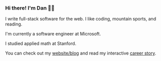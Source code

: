 ### Hi there! I'm Dan 👋🏽

I write full-stack software for the web. I like coding, mountain sports, and reading.

I'm currently a software engineer at Microsoft.

I studied applied math at Stanford.

You can check out my [website/blog](https://www.isaza.dev/) and read my interactive [career story](https://www.isaza.dev/career).


<!--
**danisaza/danisaza** is a ✨ _special_ ✨ repository because its `README.md` (this file) appears on your GitHub profile.

Here are some ideas to get you started:

- 🔭 I’m currently working on ...
- 🌱 I’m currently learning ...
- 👯 I’m looking to collaborate on ...
- 🤔 I’m looking for help with ...
- 💬 Ask me about ...
- 📫 How to reach me: ...
- 😄 Pronouns: ...
- ⚡ Fun fact: ...
-->
